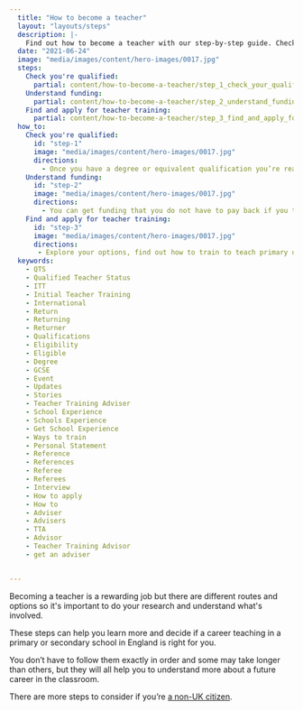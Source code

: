 ```yaml
---
  title: "How to become a teacher"
  layout: "layouts/steps"
  description: |-
    Find out how to become a teacher with our step-by-step guide. Check your qualifications, understand funding, and find out how to train to be a teacher.
  date: "2021-06-24"
  image: "media/images/content/hero-images/0017.jpg"
  steps:
    Check you're qualified:
      partial: content/how-to-become-a-teacher/step_1_check_your_qualifications
    Understand funding:
      partial: content/how-to-become-a-teacher/step_2_understand_funding
    Find and apply for teacher training:
      partial: content/how-to-become-a-teacher/step_3_find_and_apply_for_teacher_training
  how_to:
    Check you're qualified:
      id: "step-1"
      image: "media/images/content/hero-images/0017.jpg"
      directions:
        - Once you have a degree or equivalent qualification you’re ready for postgraduate primary or secondary initial teacher training courses.
    Understand funding:
      id: "step-2"
      image: "media/images/content/hero-images/0017.jpg"
      directions:
        - You can get funding that you do not have to pay back if you train to teach certain subjects.
    Find and apply for teacher training:
      id: "step-3"
      image: "media/images/content/hero-images/0017.jpg"
      directions:
       - Explore your options, find out how to train to teach primary or secondary (for example a PGCE or directly in a school).
  keywords:
    - QTS
    - Qualified Teacher Status
    - ITT
    - Initial Teacher Training
    - International
    - Return
    - Returning
    - Returner
    - Qualifications
    - Eligibility
    - Eligible
    - Degree
    - GCSE
    - Event
    - Updates
    - Stories
    - Teacher Training Adviser
    - School Experience
    - Schools Experience
    - Get School Experience
    - Ways to train
    - Personal Statement
    - Reference
    - References
    - Referee
    - Referees
    - Interview
    - How to apply
    - How to
    - Adviser
    - Advisers
    - TTA
    - Advisor
    - Teacher Training Advisor
    - get an adviser


---
```

Becoming a teacher is a rewarding job but there are different routes and options so it's important to do your research and understand what's involved. 

These steps can help you learn more and decide if a career teaching in a primary or secondary school in England is right for you. 

You don’t have to follow them exactly in order and some may take longer than others, but they will all help you to understand more about a future career in the classroom.

There are more steps to consider if you’re [a non-UK citizen](/non-uk-teachers).